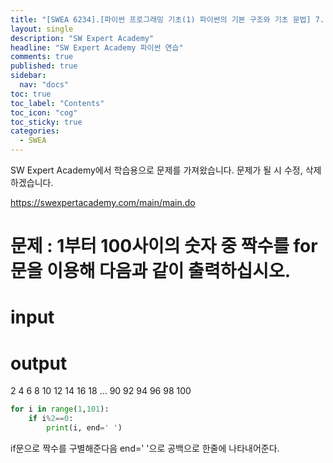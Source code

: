 ```yaml
---
title: "[SWEA 6234].[파이썬 프로그래밍 기초(1) 파이썬의 기본 구조와 기초 문법] 7. 흐름과 제어 - 반복 3"
layout: single
description: "SW Expert Academy"
headline: "SW Expert Academy 파이썬 연습"
comments: true
published: true
sidebar:
  nav: "docs"
toc: true
toc_label: "Contents"
toc_icon: "cog"
toc_sticky: true
categories:
  - SWEA
---
```


SW Expert Academy에서 학습용으로 문제를 가져왔습니다. 문제가 될 시 수정, 삭제하겠습니다.

https://swexpertacademy.com/main/main.do

# 문제 : 1부터 100사이의 숫자 중 짝수를 for 문을 이용해 다음과 같이 출력하십시오.

# input

# output
2 4 6 8 10 12 14 16 18 ... 90 92 94 96 98 100

```python
for i in range(1,101):
    if i%2==0:
        print(i, end=' ')
```
if문으로 짝수를 구별해준다음 end=' '으로 공백으로  한줄에 나타내어준다.
